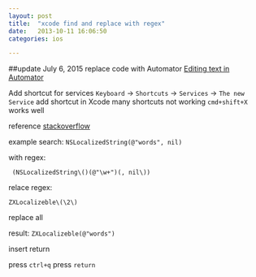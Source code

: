 ```yaml
---
layout: post
title:  "xcode find and replace with regex"
date:   2013-10-11 16:06:50
categories: ios

---
```


##update July 6, 2015
replace code with Automator
[Editing text in Automator](http://stackoverflow.com/questions/13495102/editing-text-in-automator)

Add shortcut for services
`Keyboard` -> `Shortcuts` -> `Services` -> `The new Service` add shortcut
in Xcode many shortcuts not working
`cmd+shift+X` works well


reference [stackoverflow](http://stackoverflow.com/questions/4778847/find-replace-in-xcode-using-regular-expression)

example
search: 
`NSLocalizedString(@"words", nil) `

 with regex: 
 
` (NSLocalizedString\()(@"\w+")(, nil\))`


relace regex: 

`ZXLocalizeble\(\2\)`

replace all  

result: `ZXLocalizeble(@"words")`

insert return

press `ctrl+q` press `return`


